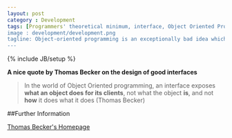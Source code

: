 ```yaml
---
layout: post
category : Development
tags: [Programmers' theoretical minimum, interface, Object Oriented Programming]
image : development/development.png
tagline: Object-oriented programming is an exceptionally bad idea which could only have originated in California. – Edsger Dijkstra
---
```

{% include JB/setup %}

**A nice quote by Thomas Becker on the design of good interfaces**

<!--more-->

>In the world of Object Oriented programming, an interface exposes **what an object does for its clients**, not what the object **is**, and not **how** it does what it does (Thomas Becker)
 
##Further Information

[Thomas Becker's Homepage](http://thbecker.net/home.htm)

